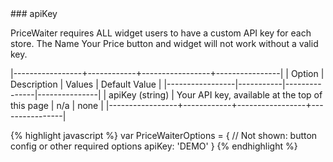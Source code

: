 <div class="{{ site.doc_row }}">
<div class="{{ site.doc_col_light }}">
### apiKey

PriceWaiter requires ALL widget users to have a custom API key for each store. The Name Your Price button and widget will not work without a valid key.


|-----------------+------------+-----------------+----------------|
| Option | Description | Values | Default Value |
|-----------------|-----------|---------------|---------------|
| apiKey (string) | Your API key, available at the top of this page  |  n/a      |  none    |
|-----------------+------------+-----------------+----------------|

</div>
<div class="{{ site.doc_col_dark }}">
{% highlight javascript %}
var PriceWaiterOptions = {
    // Not shown: button config or other required options
    apiKey: 'DEMO'
}
{% endhighlight %}
</div>
</div>